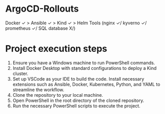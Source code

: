 # ArgoCD-Rollouts
Docker ✓ > Ansible ✓ > Kind ✓ > Helm Tools (nginx ✓/ kyverno ✓/ prometheus ✓/ SQL database X/)

# Project execution steps

1. Ensure you have a Windows machine to run PowerShell commands.
2. Install Docker Desktop with standard configurations to deploy a Kind cluster.
3. Set up VSCode as your IDE to build the code. Install necessary extensions such as Ansible, Docker, Kubernetes, Python, and YAML to streamline the workflow.
4. Clone the repository to your local machine.
5. Open PowerShell in the root directory of the cloned repository.
6. Run the necessary PowerShell scripts to execute the project.